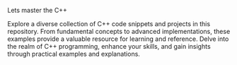 Lets master the C++

Explore a diverse collection of C++ code snippets and projects in this repository. From fundamental concepts to advanced implementations, these examples provide a valuable resource for learning and reference. Delve into the realm of C++ programming, enhance your skills, and gain insights through practical examples and explanations.
